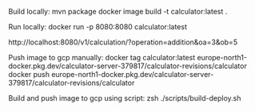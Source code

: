 Build locally:
mvn package
docker image build -t calculator:latest .

Run locally:
docker run -p 8080:8080 calculator:latest

http://localhost:8080/v1/calculation/?operation=addition&oa=3&ob=5

Push image to gcp manually:
docker tag calculator:latest europe-north1-docker.pkg.dev/calculator-server-379817/calculator-revisions/calculator
docker push europe-north1-docker.pkg.dev/calculator-server-379817/calculator-revisions/calculator

Build and push image to gcp using script:
zsh ./scripts/build-deploy.sh

